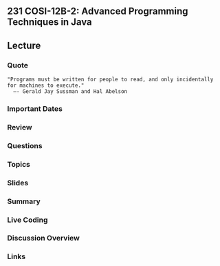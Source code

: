 ## 231 COSI-12B-2: Advanced Programming Techniques in Java

## Lecture

### Quote

```text
"Programs must be written for people to read, and only incidentally for machines to execute."
  —- Gerald Jay Sussman and Hal Abelson
```


### Important Dates


### Review


### Questions


### Topics


### Slides


### Summary


### Live Coding


### Discussion Overview


### Links
